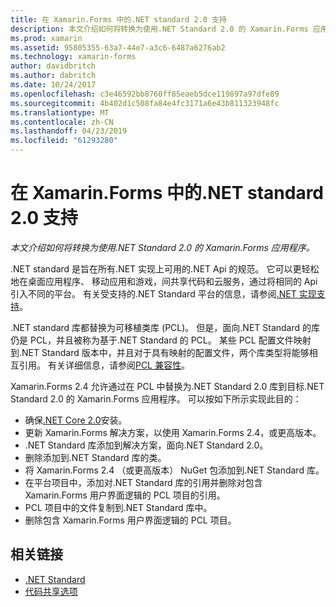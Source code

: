 ```yaml
---
title: 在 Xamarin.Forms 中的.NET standard 2.0 支持
description: 本文介绍如何将转换为使用.NET Standard 2.0 的 Xamarin.Forms 应用程序。 .NET standard 是旨在所有.NET 实现上可用的.NET Api 的规范。
ms.prod: xamarin
ms.assetid: 95805355-63a7-44e7-a3c6-6487a6276ab2
ms.technology: xamarin-forms
author: davidbritch
ms.author: dabritch
ms.date: 10/24/2017
ms.openlocfilehash: c3e46592bb8760ff85eaeb5dce119897a97dfe89
ms.sourcegitcommit: 4b402d1c508fa84e4fc3171a6e43b811323948fc
ms.translationtype: MT
ms.contentlocale: zh-CN
ms.lasthandoff: 04/23/2019
ms.locfileid: "61293280"
---
```

# <a name="net-standard-20-support-in-xamarinforms"></a>在 Xamarin.Forms 中的.NET standard 2.0 支持

_本文介绍如何将转换为使用.NET Standard 2.0 的 Xamarin.Forms 应用程序。_

.NET standard 是旨在所有.NET 实现上可用的.NET Api 的规范。 它可以更轻松地在桌面应用程序、 移动应用和游戏，间共享代码和云服务，通过将相同的 Api 引入不同的平台。 有关受支持的.NET Standard 平台的信息，请参阅[.NET 实现支持](/dotnet/standard/net-standard#net-implementation-support)。

.NET standard 库都替换为可移植类库 (PCL)。 但是，面向.NET Standard 的库仍是 PCL，并且被称为基于.NET Standard 的 PCL。 某些 PCL 配置文件映射到.NET Standard 版本中，并且对于具有映射的配置文件，两个库类型将能够相互引用。 有关详细信息，请参阅[PCL 兼容性](/dotnet/standard/net-standard#pcl-compatibility)。

Xamarin.Forms 2.4 允许通过在 PCL 中替换为.NET Standard 2.0 库到目标.NET Standard 2.0 的 Xamarin.Forms 应用程序。 可以按如下所示实现此目的：

- 确保[.NET Core 2.0](https://www.microsoft.com/net/download/core)安装。
- 更新 Xamarin.Forms 解决方案，以使用 Xamarin.Forms 2.4，或更高版本。
- .NET Standard 库添加到解决方案，面向.NET Standard 2.0。
- 删除添加到.NET Standard 库的类。
- 将 Xamarin.Forms 2.4 （或更高版本） NuGet 包添加到.NET Standard 库。
- 在平台项目中，添加对.NET Standard 库的引用并删除对包含 Xamarin.Forms 用户界面逻辑的 PCL 项目的引用。
- PCL 项目中的文件复制到.NET Standard 库中。
- 删除包含 Xamarin.Forms 用户界面逻辑的 PCL 项目。


## <a name="related-links"></a>相关链接

- [.NET Standard](~/cross-platform/app-fundamentals/net-standard.md)
- [代码共享选项](~/cross-platform/app-fundamentals/code-sharing.md)
